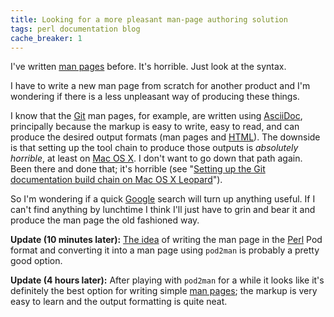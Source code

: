 ```yaml
---
title: Looking for a more pleasant man-page authoring solution
tags: perl documentation blog
cache_breaker: 1
---
```


I've written [man pages](/wiki/man_pages) before. It's horrible. Just look at the syntax.

I have to write a new man page from scratch for another product and I'm wondering if there is a less unpleasant way of producing these things.

I know that the [Git](/wiki/Git) man pages, for example, are written using [AsciiDoc](/wiki/AsciiDoc), principally because the markup is easy to write, easy to read, and can produce the desired output formats (man pages and [HTML](/wiki/HTML)). The downside is that setting up the tool chain to produce those outputs is _absolutely horrible_, at least on [Mac OS X](/wiki/Mac_OS_X). I don't want to go down that path again. Been there and done that; it's horrible (see "[Setting up the Git documentation build chain on Mac OS X Leopard](/wiki/Setting_up_the_Git_documentation_build_chain_on_Mac_OS_X_Leopard)").

So I'm wondering if a quick [Google](/wiki/Google) search will turn up anything useful. If I can't find anything by lunchtime I think I'll just have to grin and bear it and produce the man page the old fashioned way.

**Update (10 minutes later):** [The idea](http://linuxgazette.net/issue32/lg_tips32.html#siew) of writing the man page in the [Perl](/wiki/Perl) Pod format and converting it into a man page using `pod2man` is probably a pretty good option.

**Update (4 hours later):** After playing with `pod2man` for a while it looks like it's definitely the best option for writing simple [man pages](/wiki/man_pages); the markup is very easy to learn and the output formatting is quite neat.
